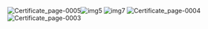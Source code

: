 ![Certificate_page-0005](https://github.com/bruhathisp/certificates/assets/91585301/3122f4ff-a760-45ee-ad20-3d37615b5bdb)![img5](https://github.com/bruhathisp/certificates/assets/91585301/53840798-3ec7-4422-8c8b-83a6bcaed634)
![img7](https://github.com/bruhathisp/certificates/assets/91585301/bd5d84fa-eb46-43ed-9129-63a100971f3d)
![Certificate_page-0004](https://github.com/bruhathisp/certificates/assets/91585301/e5998c92-792f-452c-96a1-bafab389afb0)
![Certificate_page-0003](https://github.com/bruhathisp/certificates/assets/91585301/8ac8ee64-123e-41e4-9fc2-f5be4a894ef5)
